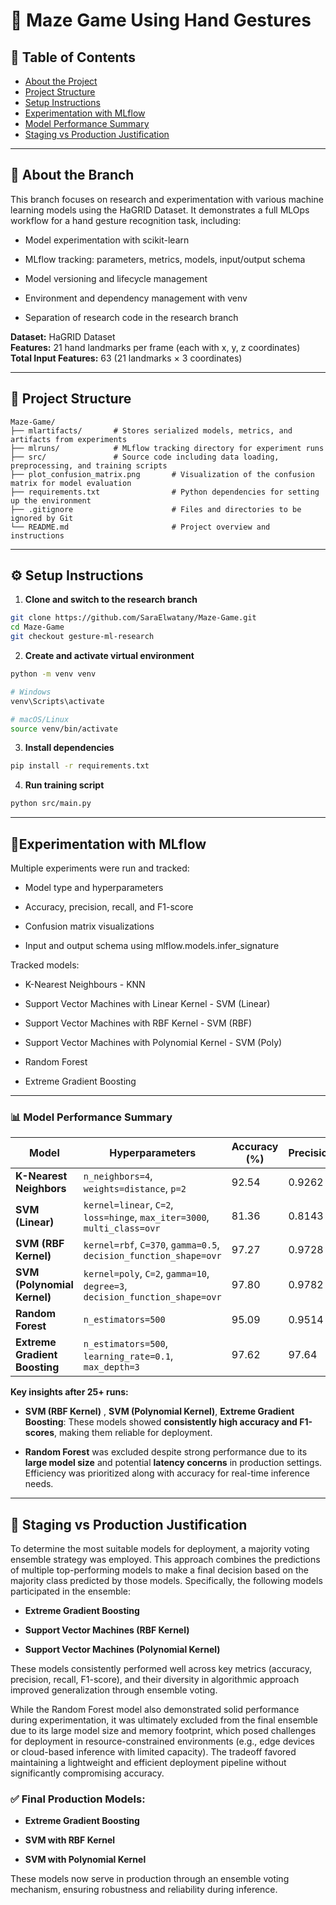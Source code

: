 # 🧠 Maze Game Using Hand Gestures


## 📑 Table of Contents

- [About the Project](#about-the-project)
- [Project Structure](#project-structure)
- [Setup Instructions](#setup-instructions)
- [Experimentation with MLflow](#experimentation-with-mlflow)
- [Model Performance Summary](#model-performance-summary)
- [Staging vs Production Justification](#staging-vs-production-justification)
  

---


## 📌 About the Branch

This branch focuses on research and experimentation with various machine learning models using the HaGRID Dataset. It demonstrates a full MLOps workflow for a hand gesture recognition task, including:

- Model experimentation with scikit-learn

- MLflow tracking: parameters, metrics, models, input/output schema

- Model versioning and lifecycle management

- Environment and dependency management with venv

- Separation of research code in the research branch

**Dataset:** HaGRID Dataset  
**Features:** 21 hand landmarks per frame (each with x, y, z coordinates)  
**Total Input Features:** 63 (21 landmarks × 3 coordinates)

---


## 📁 Project Structure
```<code>
Maze-Game/
├── mlartifacts/       # Stores serialized models, metrics, and artifacts from experiments
├── mlruns/            # MLflow tracking directory for experiment runs
├── src/               # Source code including data loading, preprocessing, and training scripts
├── plot_confusion_matrix.png       # Visualization of the confusion matrix for model evaluation
├── requirements.txt                # Python dependencies for setting up the environment
├── .gitignore                      # Files and directories to be ignored by Git
└── README.md                       # Project overview and instructions
```


---


## ⚙️ Setup Instructions

1. **Clone and switch to the research branch**

```bash
git clone https://github.com/SaraElwatany/Maze-Game.git
cd Maze-Game
git checkout gesture-ml-research
```


2. **Create and activate virtual environment**

```bash
python -m venv venv

# Windows
venv\Scripts\activate

# macOS/Linux
source venv/bin/activate
```


3. **Install dependencies**

```bash
pip install -r requirements.txt
```


4. **Run training script**
   
```bash
python src/main.py
```



---


## 🔬Experimentation with MLflow

Multiple experiments were run and tracked:

- Model type and hyperparameters

- Accuracy, precision, recall, and F1-score

- Confusion matrix visualizations

- Input and output schema using mlflow.models.infer_signature


Tracked models:

- K-Nearest Neighbours - KNN
  
- Support Vector Machines with Linear Kernel - SVM (Linear)
  
- Support Vector Machines with RBF Kernel - SVM (RBF)
  
- Support Vector Machines with Polynomial Kernel - SVM (Poly)

- Random Forest
  
- Extreme Gradient Boosting
  


---


### 📊 Model Performance Summary

| Model                      | Hyperparameters                                                                 | Accuracy (%)  | Precision | Recall  | F1-score |
|----------------------------|---------------------------------------------------------------------------------|---------------|-----------|---------|----------|
| **K-Nearest Neighbors**    | `n_neighbors=4`, `weights=distance`, `p=2`                                      | 92.54        | 0.9262    | 0.9254  | 0.9257    |
| **SVM (Linear)**           | `kernel=linear`, `C=2`, `loss=hinge`, `max_iter=3000`, `multi_class=ovr`        | 81.36        | 0.8143    | 0.8136  | 0.8120    |
| **SVM (RBF Kernel)**       | `kernel=rbf`, `C=370`, `gamma=0.5`, `decision_function_shape=ovr`               | 97.27        | 0.9728    | 0.9727  | 0.9727    |
| **SVM (Polynomial Kernel)**| `kernel=poly`, `C=2`, `gamma=10`, `degree=3`, `decision_function_shape=ovr`     | 97.80        | 0.9782    | 0.9780  | 0.9780    |
| **Random Forest**          | `n_estimators=500`                                                              | 95.09        | 0.9514    | 0.9509  | 0.9510    |
| **Extreme Gradient Boosting** | `n_estimators=500`, `learning_rate=0.1`, `max_depth=3`                       | 97.62        | 97.64     | 97.62   | 97.63     |


**Key insights after 25+ runs:**

- **SVM (RBF Kernel)** , **SVM (Polynomial Kernel)**, **Extreme Gradient Boosting**:  These models showed **consistently high accuracy and F1-scores**, making them reliable for deployment.

- **Random Forest** was excluded despite strong performance due to its **large model size** and potential **latency concerns** in production settings. Efficiency was prioritized along with accuracy for real-time inference needs.



---


## 🚦 Staging vs Production Justification

To determine the most suitable models for deployment, a majority voting ensemble strategy was employed. This approach combines the predictions of multiple top-performing models to make a final decision based on the majority class predicted by those models. Specifically, the following models participated in the ensemble:

- **Extreme Gradient Boosting**

- **Support Vector Machines (RBF Kernel)**

- **Support Vector Machines (Polynomial Kernel)**

These models consistently performed well across key metrics (accuracy, precision, recall, F1-score), and their diversity in algorithmic approach improved generalization through ensemble voting.

While the Random Forest model also demonstrated solid performance during experimentation, it was ultimately excluded from the final ensemble due to its large model size and memory footprint, which posed challenges for deployment in resource-constrained environments (e.g., edge devices or cloud-based inference with limited capacity). The tradeoff favored maintaining a lightweight and efficient deployment pipeline without significantly compromising accuracy.



### ✅ Final Production Models:

- **Extreme Gradient Boosting**

- **SVM with RBF Kernel**

- **SVM with Polynomial Kernel**

These models now serve in production through an ensemble voting mechanism, ensuring robustness and reliability during inference.




